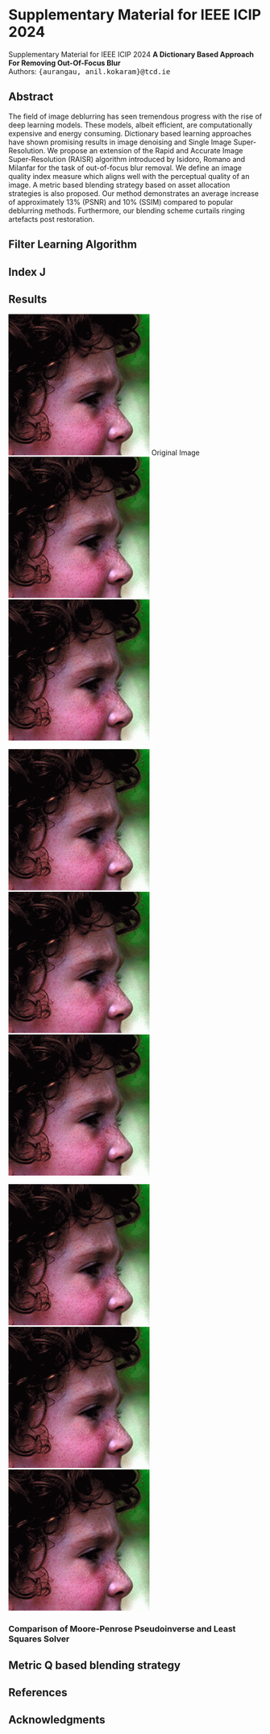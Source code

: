 # Supplementary Material for IEEE ICIP 2024
Supplementary Material for IEEE ICIP 2024
**A Dictionary Based Approach For Removing Out-Of-Focus Blur** <br />
Authors: <samp>{aurangau, anil.kokaram}@tcd.ie</samp>

## Abstract
The field of image deblurring has seen tremendous progress with the rise of deep learning models. These models, albeit efficient, are computationally expensive and energy consuming. Dictionary based learning approaches have shown promising results in image denoising and Single Image Super-Resolution. We propose an extension of the Rapid and Accurate Image Super-Resolution (RAISR) algorithm introduced by Isidoro, Romano and Milanfar for the task of out-of-focus blur removal. We define an image quality index measure which aligns well with the perceptual quality of an image. A metric based blending strategy based on asset allocation strategies is also proposed. Our method demonstrates an average increase of approximately 13% (PSNR) and 10% (SSIM) compared to popular deblurring methods. Furthermore, our blending scheme curtails ringing artefacts post restoration.

## Filter Learning Algorithm

## Index J

## Results
<!-- Replace "YourRepoName" with your actual GitHub repository name -->
![Caption for Image 2](Resulting_Images/face.png) Original Image
![Caption for Image 2](Resulting_Images/face.png)
![Caption for Image 3](Resulting_Images/face.png)

![Caption for Image 4](Resulting_Images/face.png)
![Caption for Image 5](Resulting_Images/face.png)
![Caption for Image 6](Resulting_Images/face.png)

![Caption for Image 7](Resulting_Images/face.png)
![Caption for Image 8](Resulting_Images/face.png)
![Caption for Image 9](Resulting_Images/face.png)


### Comparison of Moore-Penrose Pseudoinverse and Least Squares Solver

## Metric Q based blending strategy

## References

## Acknowledgments
